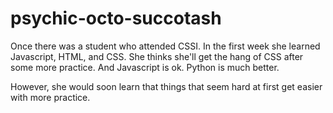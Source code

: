 # psychic-octo-succotash
Once there was a student who attended CSSI.
In the first week she learned Javascript, HTML, and CSS.
She thinks she'll get the hang of CSS after some more practice.
And Javascript is ok.
Python is much better.

However, she would soon learn that things that seem hard at first get easier with more practice.
